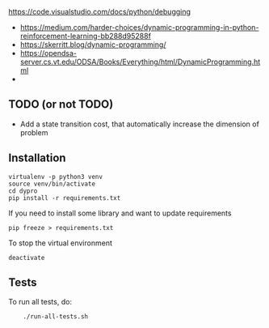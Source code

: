 https://code.visualstudio.com/docs/python/debugging

* https://medium.com/harder-choices/dynamic-programming-in-python-reinforcement-learning-bb288d95288f
* https://skerritt.blog/dynamic-programming/
* https://opendsa-server.cs.vt.edu/ODSA/Books/Everything/html/DynamicProgramming.html
* 



## TODO (or not TODO)
* Add a state transition cost, that automatically increase the dimension of problem


## Installation
    virtualenv -p python3 venv
    source venv/bin/activate
    cd dypro
    pip install -r requirements.txt

If you need to install some library and want to update requirements

    pip freeze > requirements.txt

To stop the virtual environment
    
    deactivate

## Tests
To run all tests, do:

        ./run-all-tests.sh
